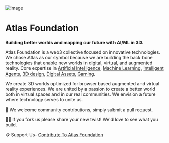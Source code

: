 ![image](https://user-images.githubusercontent.com/64185677/187881932-87c2b005-cd6e-4aff-a78d-46d654f255c3.png)
# Atlas Foundation

**Building better worlds and mapping our future with AI/ML in 3D.**

Atlas Foundation is a web3 collective focused on innovative technologies. We chose Atlas as our symbol because we are building the back bone technologies that enable new worlds in digital, virtual, and augmented reality.
Core expertise in 
[Artificial Intelligence](https://github.com/AtlasFoundation/Thoth), 
[Machine Learning](https://github.com/AtlasFoundation/AutomaticTikTalk),
[Intelligent Agents](https://github.com/AtlasFoundation/Digital-Beings), 
[3D design](https://github.com/AtlasFoundation/Magrathea), 
[Digital Assets](https://github.com/AtlasFoundation/IC-Avatar-Creator), 
[Gaming](https://github.com/AtlasFoundation/XREngine). 

We create 3D worlds optimized for browser based augmented and virtual reality experiences. We are united by a passion to create a better world both in virtual spaces and in our real communities. We envision a future where technology serves to unite us.

🌈 We welcome community contributions, simply submit a pull request. 

👩‍💻 If you fork us please share your new twist! We'd love to see what you build.  

🪙 Support Us- [Contribute To Atlas Foundation](https://opencollective.com/atlas-foundation)

